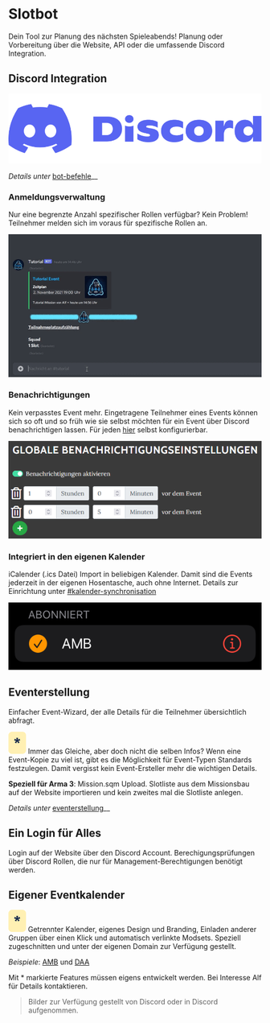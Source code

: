 # Slotbot

Dein Tool zur Planung des nächsten Spieleabends! Planung oder Vorbereitung über die Website, API oder die umfassende Discord Integration.

## Discord Integration

![](../.gitbook/assets/Discord-Logo+Wordmark-Color.png)

_Details unter_ [bot-befehle](bot-befehle/ "mention")__

### Anmeldungsverwaltung

Nur eine begrenzte Anzahl spezifischer Rollen verfügbar? Kein Problem! Teilnehmer melden sich im voraus für spezifische Rollen an.

![](../.gitbook/assets/Slotbot-Slot.gif)

### Benachrichtigungen

Kein verpasstes Event mehr. Eingetragene Teilnehmer eines Events können sich so oft und so früh wie sie selbst möchten für ein Event über Discord benachrichtigen lassen. Für jeden [hier](https://armamachtbock.de/profile/me) selbst konfigurierbar.

![](../.gitbook/assets/Slotbot-Notifications.png)

### Integriert in den eigenen Kalender

iCalender (.ics Datei) Import in beliebigen Kalender. Damit sind die Events jederzeit in der eigenen Hosentasche, auch ohne Internet. Details zur Einrichtung unter [#kalender-synchronisation](eventkalender.md#kalender-synchronisation "mention")

![](../.gitbook/assets/Slotbot-AppleCalendar-Create9.PNG)

## Eventerstellung

Einfacher Event-Wizard, der alle Details für die Teilnehmer übersichtlich abfragt.

<img src="../.gitbook/assets/Badge-Star.png" alt="" data-size="line"> Immer das Gleiche, aber doch nicht die selben Infos? Wenn eine Event-Kopie zu viel ist, gibt es die Möglichkeit für Event-Typen Standards festzulegen. Damit vergisst kein Event-Ersteller mehr die wichtigen Details.

**Speziell für Arma 3**: Mission.sqm Upload. Slotliste aus dem Missionsbau auf der Website importieren und kein zweites mal die Slotliste anlegen.

_Details unter_ [eventerstellung](eventerstellung/ "mention")__

## Ein Login für Alles

Login auf der Website über den Discord Account. Berechigungsprüfungen über Discord Rollen, die nur für Management-Berechtigungen benötigt werden.

## Eigener Eventkalender

<img src="../.gitbook/assets/Badge-Star.png" alt="" data-size="line"> Getrennter Kalender, eigenes Design und Branding, Einladen anderer Gruppen über einen Klick und automatisch verlinkte Modsets. Speziell zugeschnitten und unter der eigenen Domain zur Verfügung gestellt.

_Beispiele_: [AMB](https://armamachtbock.de/events) und [DAA](https://events.deutsche-arma-allianz.de/events)



Mit \* markierte Features müssen eigens entwickelt werden. Bei Interesse Alf für Details kontaktieren.

> Bilder zur Verfügung gestellt von Discord oder in Discord aufgenommen.
